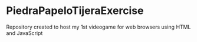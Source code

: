 # PiedraPapeloTijeraExercise
Repository created to host my 1st videogame for web browsers using HTML and JavaScript
